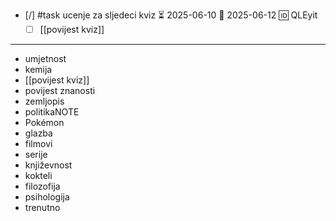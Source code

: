 - [/] #task ucenje za sljedeci kviz ⏳ 2025-06-10 📅 2025-06-12 🆔 QLEyit
	- [ ] [[povijest kviz]]
___

- umjetnost 
- kemija
- [[povijest kviz]] 
- povijest znanosti 
- zemljopis
- politikaNOTE
- Pokémon 
- glazba
- filmovi
- serije
- književnost 
- kokteli 
- filozofija 
- psihologija 
- trenutno 